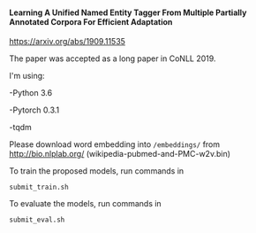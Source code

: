 #### Learning A Unified Named Entity Tagger From Multiple Partially Annotated Corpora For Efficient Adaptation
https://arxiv.org/abs/1909.11535

The paper was accepted as a long paper in CoNLL 2019.

I'm using:

-Python 3.6

-Pytorch 0.3.1

-tqdm

Please download word embedding into ```/embeddings/``` from http://bio.nlplab.org/ (wikipedia-pubmed-and-PMC-w2v.bin)

To train the proposed models, run commands in 
```
submit_train.sh
```

To evaluate the models, run commands in
```
submit_eval.sh
```
